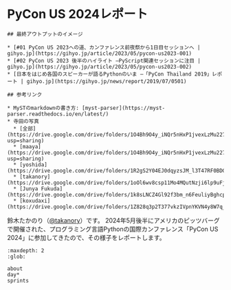 # PyCon US 2024レポート

```{note}
## 最終アウトプットのイメージ

* [#01 PyCon US 2023への道、カンファレンス前夜祭から1日目セッションへ | gihyo.jp](https://gihyo.jp/article/2023/05/pycon-us2023-001)
* [#02 PyCon US 2023 後半のハイライト ―PyScript関連セッションに注目 | gihyo.jp](https://gihyo.jp/article/2023/05/pycon-us2023-002)
* [日本をはじめ各国のスピーカーが語るPythonのいま ―「PyCon Thailand 2019」レポート | gihyo.jp](https://gihyo.jp/news/report/2019/07/0501)

## 参考リンク

* MySTのmarkdownの書き方: [myst-parser](https://myst-parser.readthedocs.io/en/latest/)
* 寺田の写真
  * [全部](https://drive.google.com/drive/folders/1O4Bh9O4y_iNQr5nHxP1jvexLzMu227JN?usp=sharing)
  * [maaya](https://drive.google.com/drive/folders/1O4Bh9O4y_iNQr5nHxP1jvexLzMu227JN?usp=sharing)
  * [yoshida](https://drive.google.com/drive/folders/1R2gS2Y04EJ0dqyzsJM_l3T47RF0BDGSG)
  * [takanory](https://drive.google.com/drive/folders/1oOl6wv8csp11Mo4MQutNzji6lp9uFjAU)
  * [Junya Fukuda](https://drive.google.com/drive/folders/1k8sLNCZ4Gl92f3bm_n6FeuliyBghcpUi)
  * [koxudaxi](https://drive.google.com/drive/folders/1Z828q3p2T377vkzIVpnYKVN4y8W7q_j6)
```

鈴木たかのり（[@takanory](https:/twitter.com/takanory)）です。
2024年5月後半にアメリカのピッツバーグで開催された、プログラミング言語Pythonの国際カンファレンス「PyCon US 2024」に参加してきたので、その様子をレポートします。

```{toctree}
:maxdepth: 2
:glob:

about
day*
sprints
```
